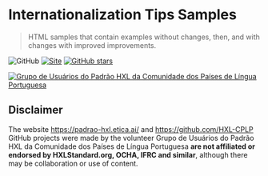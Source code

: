 # Internationalization Tips Samples

> HTML samples that contain examples without changes, then, and with changes with improved improvements.

![GitHub](https://img.shields.io/github/license/HXL-CPLP/internationalization-tips-samples)
[![Site](https://img.shields.io/badge/Site-hxl.etica.ai%2Finternationalization--tips--samples-blue)](https://hxl.etica.ai/internationalization-tips-samples)
[![GitHub stars](https://img.shields.io/github/stars/HXL-CPLP/internationalization-tips-samples?style=social)](https://github.com/HXL-CPLP/internationalization-tips-samples)

[![Grupo de Usuários do Padrão HXL da Comunidade dos Países de Língua Portuguesa](https://hxl.etica.ai/img/banner-hxl-cplp.png)](https://padrao-hxl.etica.ai/)

## Disclaimer
The website https://padrao-hxl.etica.ai/ and
https://github.com/HXL-CPLP GitHub projects were made by the volunteer
Grupo de Usuários do Padrão HXL da Comunidade dos Países de Língua Portuguesa
**are not affiliated or endorsed by HXLStandard.org, OCHA, IFRC and similar**,
although there may be collaboration or use of content.
